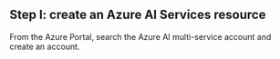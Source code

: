 
## Step I: create an Azure AI Services resource
From the Azure Portal, search the Azure AI multi-service account and create an account.


